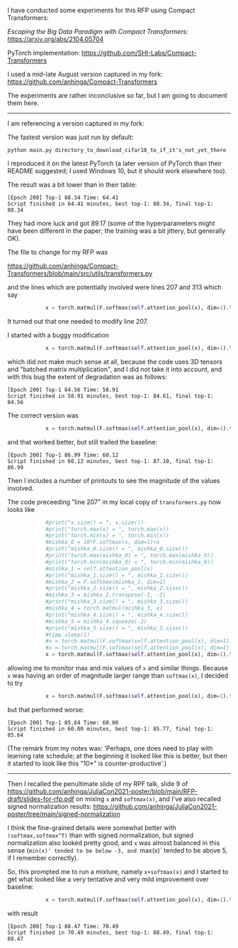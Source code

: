 I have conducted some experiments for this RFP using Compact Transformers:

_Escaping the Big Data Paradigm with Compact Transformers_: https://arxiv.org/abs/2104.05704

PyTorch implementation: https://github.com/SHI-Labs/Compact-Transformers

I used a mid-late August version captured in my fork: https://github.com/anhinga/Compact-Transformers

The experiments are rather inconclusive so far, but I am going to document them here.

---

I am referencing a version captured in my fork:

The fastest version was just run by default: 

```shell
python main.py directory_to_download_cifar10_to_if_it's_not_yet_there
```

I reproduced it on the latest PyTorch (a later version of PyTorch than their README suggested; I used Windows 10, but it should work elsewhere too).

The result was a bit lower than in their table:

```
[Epoch 200] Top-1 88.34 Time: 64.41
Script finished in 64.41 minutes, best top-1: 88.34, final top-1: 88.34
```

They had more luck and got 89.17 (some of the hyperparameters might have been different in the paper; the training was a bit jittery, but generally OK).

The file to change for my RFP was

https://github.com/anhinga/Compact-Transformers/blob/main/src/utils/transformers.py

and the lines which are potentially involved were lines 207 and 313 which say

```python
            x = torch.matmul(F.softmax(self.attention_pool(x), dim=1).transpose(-1, -2), x).squeeze(-2)
```

It turned out that one needed to modify line 207.

I started with a buggy modification

```python
            x = torch.matmul(F.softmax(self.attention_pool(x), dim=1).transpose(-1, -2), F.softmax(x, dim=0)).squeeze(-2)
```

which did not make much sense at all, because the code uses 3D tensors and "batched matrix multiplication", 
and I did not take it into account, and with this bug the extent of degradation was as follows:

```
[Epoch 200] Top-1 84.56 Time: 58.91
Script finished in 58.91 minutes, best top-1: 84.61, final top-1: 84.56
```

The correct version was

```python
            x = torch.matmul(F.softmax(self.attention_pool(x), dim=1).transpose(-1, -2), F.softmax(x, dim=1)).squeeze(-2)
```

and that worked better, but still trailed the baseline:

```
[Epoch 200] Top-1 86.99 Time: 60.12
Script finished in 60.12 minutes, best top-1: 87.10, final top-1: 86.99
```

Then I includes a number of printouts to see the magnitude of the values involved.

The code preceeding "line 207" in my local copy of `transformers.py` now looks like

```python
            #print("x.size() = ", x.size())
            #print("torch.max(x) = ", torch.max(x))
            #print("torch.min(x) = ", torch.min(x))
            #mishka_0 = 10*F.softmax(x, dim=1)+x
            #print("mishka_0.size() = ", mishka_0.size())
            #print("torch.max(mishka_0) = ", torch.max(mishka_0))
            #print("torch.min(mishka_0) = ", torch.min(mishka_0))
            #mishka_1 = self.attention_pool(x)
            #print("mishka_1.size() = ", mishka_1.size())
            #mishka_2 = F.softmax(mishka_1, dim=1)
            #print("mishka_2.size() = ", mishka_2.size())
            #mishka_3 = mishka_2.transpose(-1, -2)
            #print("mishka_3.size() = ", mishka_3.size())
            #mishka_4 = torch.matmul(mishka_3, x)
            #print("mishka_4.size() = ", mishka_4.size())
            #mishka_5 = mishka_4.squeeze(-2)
            #print("mishka_5.size() = ", mishka_5.size())
            #time.sleep(1)
            #x = torch.matmul(F.softmax(self.attention_pool(x), dim=1).transpose(-1, -2), x).squeeze(-2)
            #x = torch.matmul(F.softmax(self.attention_pool(x), dim=1).transpose(-1, -2), F.softmax(x, dim=1)+x).squeeze(-2)
            x = torch.matmul(F.softmax(self.attention_pool(x), dim=1).transpose(-1, -2), x-F.softmax(x, dim=1)).squeeze(-2)
```

allowing me to monitor max and mix values of `x` and similar things. Because `x` was having an order of magnitude larger range
than `softmax(x)`, I decided to try

```python
            x = torch.matmul(F.softmax(self.attention_pool(x), dim=1).transpose(-1, -2), 10*F.softmax(x, dim=1)).squeeze(-2)
```

but that performed worse:

```
[Epoch 200] Top-1 85.64 Time: 60.00
Script finished in 60.00 minutes, best top-1: 85.77, final top-1: 85.64
```

(The remark from my notes was: 'Perhaps, one does need to play with learning rate schedule; 
at the beginning it looked like this is better, but then it started to look like this "10*" is counter-productive'.)

---

Then I recalled the penultimate slide of my RPF talk, slide 9 of https://github.com/anhinga/JuliaCon2021-poster/blob/main/RFP-draft/slides-for-rfp.pdf
on mixing `x` and `softmax(x)`, and I've also recalled signed normalization results: https://github.com/anhinga/JuliaCon2021-poster/tree/main/signed-normalization

I think the fine-grained details were somewhat better with `(softmax,softmax^T)` than with signed normalization, but
signed normalization also looked pretty good, and `x` was almost balanced in this sense (`min(x)' tended to be below -3, and `max(x)` tended to be above 5, if I remember correctly).

So, this prompted me to run a mixture, namely `x+softmax(x)` and I started to get what looked like a very tentative and very mild improvement over baseline:

```python
            x = torch.matmul(F.softmax(self.attention_pool(x), dim=1).transpose(-1, -2), F.softmax(x, dim=1)+x).squeeze(-2)
```

with result

```
[Epoch 200] Top-1 88.47 Time: 70.49
Script finished in 70.49 minutes, best top-1: 88.49, final top-1: 88.47
```


